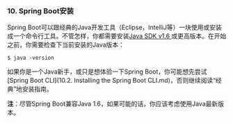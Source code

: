 ### 10. Spring Boot安装

Spring Boot可以跟经典的Java开发工具（Eclipse，IntelliJ等）一块使用或安装成一个命令行工具。不管怎样，你都需要安装[Java SDK v1.6 ](http://www.java.com/)或更高版本。在开始之前，你需要检查下当前安装的Java版本：
```shell
$ java -version
```
如果你是一个Java新手，或只是想体验一下Spring Boot，你可能想先尝试[Spring Boot CLI](10.2. Installing the Spring Boot CLI.md)，否则继续阅读“经典”地安装指南。

**注**：尽管Spring Boot兼容Java 1.6，如果可能的话，你应该考虑使用Java最新版本。
